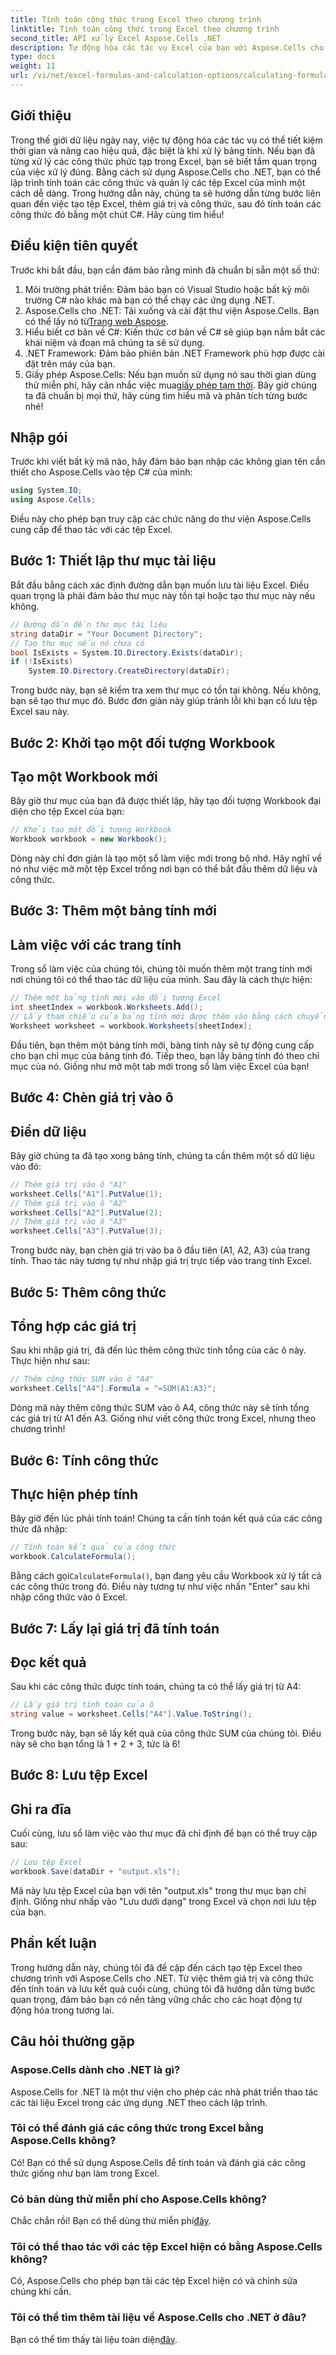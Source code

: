 ```yaml
---
title: Tính toán công thức trong Excel theo chương trình
linktitle: Tính toán công thức trong Excel theo chương trình
second_title: API xử lý Excel Aspose.Cells .NET
description: Tự động hóa các tác vụ Excel của bạn với Aspose.Cells cho .NET. Học cách tính toán công thức theo chương trình trong hướng dẫn toàn diện này.
type: docs
weight: 11
url: /vi/net/excel-formulas-and-calculation-options/calculating-formulas/
---
```

## Giới thiệu
Trong thế giới dữ liệu ngày nay, việc tự động hóa các tác vụ có thể tiết kiệm thời gian và nâng cao hiệu quả, đặc biệt là khi xử lý bảng tính. Nếu bạn đã từng xử lý các công thức phức tạp trong Excel, bạn sẽ biết tầm quan trọng của việc xử lý đúng. Bằng cách sử dụng Aspose.Cells cho .NET, bạn có thể lập trình tính toán các công thức và quản lý các tệp Excel của mình một cách dễ dàng. Trong hướng dẫn này, chúng ta sẽ hướng dẫn từng bước liên quan đến việc tạo tệp Excel, thêm giá trị và công thức, sau đó tính toán các công thức đó bằng một chút C#. Hãy cùng tìm hiểu!
## Điều kiện tiên quyết
Trước khi bắt đầu, bạn cần đảm bảo rằng mình đã chuẩn bị sẵn một số thứ:
1. Môi trường phát triển: Đảm bảo bạn có Visual Studio hoặc bất kỳ môi trường C# nào khác mà bạn có thể chạy các ứng dụng .NET.
2.  Aspose.Cells cho .NET: Tải xuống và cài đặt thư viện Aspose.Cells. Bạn có thể lấy nó từ[Trang web Aspose](https://releases.aspose.com/cells/net/).
3. Hiểu biết cơ bản về C#: Kiến thức cơ bản về C# sẽ giúp bạn nắm bắt các khái niệm và đoạn mã chúng ta sẽ sử dụng.
4. .NET Framework: Đảm bảo phiên bản .NET Framework phù hợp được cài đặt trên máy của bạn.
5.  Giấy phép Aspose.Cells: Nếu bạn muốn sử dụng nó sau thời gian dùng thử miễn phí, hãy cân nhắc việc mua[giấy phép tạm thời](https://purchase.aspose.com/temporary-license/).
Bây giờ chúng ta đã chuẩn bị mọi thứ, hãy cùng tìm hiểu mã và phân tích từng bước nhé!
## Nhập gói
Trước khi viết bất kỳ mã nào, hãy đảm bảo bạn nhập các không gian tên cần thiết cho Aspose.Cells vào tệp C# của mình:
```csharp
using System.IO;
using Aspose.Cells;
```
Điều này cho phép bạn truy cập các chức năng do thư viện Aspose.Cells cung cấp để thao tác với các tệp Excel.
## Bước 1: Thiết lập thư mục tài liệu
Bắt đầu bằng cách xác định đường dẫn bạn muốn lưu tài liệu Excel. Điều quan trọng là phải đảm bảo thư mục này tồn tại hoặc tạo thư mục này nếu không.
```csharp
// Đường dẫn đến thư mục tài liệu
string dataDir = "Your Document Directory";
// Tạo thư mục nếu nó chưa có
bool IsExists = System.IO.Directory.Exists(dataDir);
if (!IsExists)
    System.IO.Directory.CreateDirectory(dataDir);
```
Trong bước này, bạn sẽ kiểm tra xem thư mục có tồn tại không. Nếu không, bạn sẽ tạo thư mục đó. Bước đơn giản này giúp tránh lỗi khi bạn cố lưu tệp Excel sau này.
## Bước 2: Khởi tạo một đối tượng Workbook
## Tạo một Workbook mới
Bây giờ thư mục của bạn đã được thiết lập, hãy tạo đối tượng Workbook đại diện cho tệp Excel của bạn:
```csharp
// Khởi tạo một đối tượng Workbook
Workbook workbook = new Workbook();
```
Dòng này chỉ đơn giản là tạo một sổ làm việc mới trong bộ nhớ. Hãy nghĩ về nó như việc mở một tệp Excel trống nơi bạn có thể bắt đầu thêm dữ liệu và công thức.
## Bước 3: Thêm một bảng tính mới
## Làm việc với các trang tính
Trong sổ làm việc của chúng tôi, chúng tôi muốn thêm một trang tính mới nơi chúng tôi có thể thao tác dữ liệu của mình. Sau đây là cách thực hiện:
```csharp
// Thêm một bảng tính mới vào đối tượng Excel
int sheetIndex = workbook.Worksheets.Add();
// Lấy tham chiếu của bảng tính mới được thêm vào bằng cách chuyển chỉ mục trang tính của nó
Worksheet worksheet = workbook.Worksheets[sheetIndex];
```
Đầu tiên, bạn thêm một bảng tính mới, bảng tính này sẽ tự động cung cấp cho bạn chỉ mục của bảng tính đó. Tiếp theo, bạn lấy bảng tính đó theo chỉ mục của nó. Giống như mở một tab mới trong sổ làm việc Excel của bạn!
## Bước 4: Chèn giá trị vào ô
## Điền dữ liệu
Bây giờ chúng ta đã tạo xong bảng tính, chúng ta cần thêm một số dữ liệu vào đó:
```csharp
// Thêm giá trị vào ô "A1"
worksheet.Cells["A1"].PutValue(1);
// Thêm giá trị vào ô "A2"
worksheet.Cells["A2"].PutValue(2);
// Thêm giá trị vào ô "A3"
worksheet.Cells["A3"].PutValue(3);
```
Trong bước này, bạn chèn giá trị vào ba ô đầu tiên (A1, A2, A3) của trang tính. Thao tác này tương tự như nhập giá trị trực tiếp vào trang tính Excel. 
## Bước 5: Thêm công thức
## Tổng hợp các giá trị
Sau khi nhập giá trị, đã đến lúc thêm công thức tính tổng của các ô này. Thực hiện như sau:
```csharp
// Thêm công thức SUM vào ô "A4"
worksheet.Cells["A4"].Formula = "=SUM(A1:A3)";
```
Dòng mã này thêm công thức SUM vào ô A4, công thức này sẽ tính tổng các giá trị từ A1 đến A3. Giống như viết công thức trong Excel, nhưng theo chương trình!
## Bước 6: Tính công thức
## Thực hiện phép tính
Bây giờ đến lúc phải tính toán! Chúng ta cần tính toán kết quả của các công thức đã nhập:
```csharp
// Tính toán kết quả của công thức
workbook.CalculateFormula();
```
 Bằng cách gọi`CalculateFormula()`, bạn đang yêu cầu Workbook xử lý tất cả các công thức trong đó. Điều này tương tự như việc nhấn "Enter" sau khi nhập công thức vào ô Excel.
## Bước 7: Lấy lại giá trị đã tính toán
## Đọc kết quả
Sau khi các công thức được tính toán, chúng ta có thể lấy giá trị từ A4:
```csharp
// Lấy giá trị tính toán của ô
string value = worksheet.Cells["A4"].Value.ToString();
```
Trong bước này, bạn sẽ lấy kết quả của công thức SUM của chúng tôi. Điều này sẽ cho bạn tổng là 1 + 2 + 3, tức là 6!
## Bước 8: Lưu tệp Excel
## Ghi ra đĩa
Cuối cùng, lưu sổ làm việc vào thư mục đã chỉ định để bạn có thể truy cập sau:
```csharp
// Lưu tệp Excel
workbook.Save(dataDir + "output.xls");
```
Mã này lưu tệp Excel của bạn với tên "output.xls" trong thư mục bạn chỉ định. Giống như nhấp vào "Lưu dưới dạng" trong Excel và chọn nơi lưu tệp của bạn.
## Phần kết luận
Trong hướng dẫn này, chúng tôi đã đề cập đến cách tạo tệp Excel theo chương trình với Aspose.Cells cho .NET. Từ việc thêm giá trị và công thức đến tính toán và lưu kết quả cuối cùng, chúng tôi đã hướng dẫn từng bước quan trọng, đảm bảo bạn có nền tảng vững chắc cho các hoạt động tự động hóa trong tương lai.
## Câu hỏi thường gặp
### Aspose.Cells dành cho .NET là gì?
Aspose.Cells for .NET là một thư viện cho phép các nhà phát triển thao tác các tài liệu Excel trong các ứng dụng .NET theo cách lập trình.
### Tôi có thể đánh giá các công thức trong Excel bằng Aspose.Cells không?
Có! Bạn có thể sử dụng Aspose.Cells để tính toán và đánh giá các công thức giống như bạn làm trong Excel.
### Có bản dùng thử miễn phí cho Aspose.Cells không?
Chắc chắn rồi! Bạn có thể dùng thử miễn phí[đây](https://releases.aspose.com/).
### Tôi có thể thao tác với các tệp Excel hiện có bằng Aspose.Cells không?
Có, Aspose.Cells cho phép bạn tải các tệp Excel hiện có và chỉnh sửa chúng khi cần.
### Tôi có thể tìm thêm tài liệu về Aspose.Cells cho .NET ở đâu?
Bạn có thể tìm thấy tài liệu toàn diện[đây](https://reference.aspose.com/cells/net/).